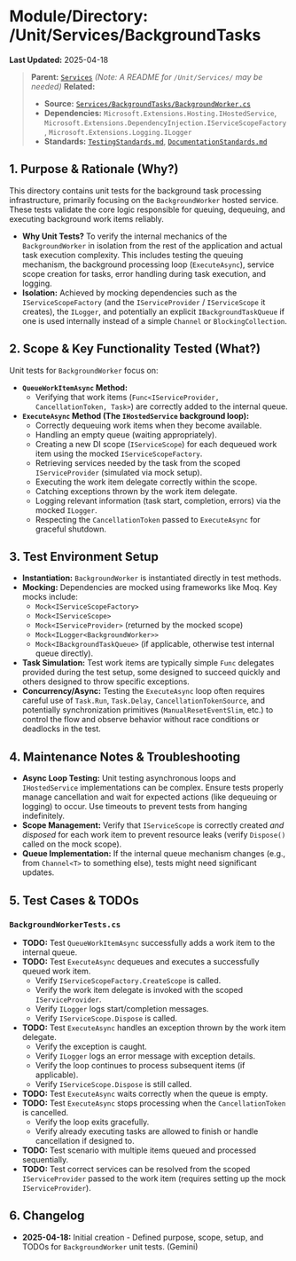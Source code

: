# Module/Directory: /Unit/Services/BackgroundTasks

**Last Updated:** 2025-04-18

> **Parent:** [`Services`](../README.md)
> *(Note: A README for `/Unit/Services/` may be needed)*
> **Related:**
> * **Source:** [`Services/BackgroundTasks/BackgroundWorker.cs`](../../../../Zarichney.Server/Services/BackgroundTasks/BackgroundWorker.cs)
> * **Dependencies:** `Microsoft.Extensions.Hosting.IHostedService`, `Microsoft.Extensions.DependencyInjection.IServiceScopeFactory`, `Microsoft.Extensions.Logging.ILogger`
> * **Standards:** [`TestingStandards.md`](../../../../Docs/Standards/TestingStandards.md), [`DocumentationStandards.md`](../../../../Docs/Development/DocumentationStandards.md)

## 1. Purpose & Rationale (Why?)

This directory contains unit tests for the background task processing infrastructure, primarily focusing on the `BackgroundWorker` hosted service. These tests validate the core logic responsible for queuing, dequeuing, and executing background work items reliably.

* **Why Unit Tests?** To verify the internal mechanics of the `BackgroundWorker` in isolation from the rest of the application and actual task execution complexity. This includes testing the queuing mechanism, the background processing loop (`ExecuteAsync`), service scope creation for tasks, error handling during task execution, and logging.
* **Isolation:** Achieved by mocking dependencies such as the `IServiceScopeFactory` (and the `IServiceProvider` / `IServiceScope` it creates), the `ILogger`, and potentially an explicit `IBackgroundTaskQueue` if one is used internally instead of a simple `Channel` or `BlockingCollection`.

## 2. Scope & Key Functionality Tested (What?)

Unit tests for `BackgroundWorker` focus on:

* **`QueueWorkItemAsync` Method:**
    * Verifying that work items (`Func<IServiceProvider, CancellationToken, Task>`) are correctly added to the internal queue.
* **`ExecuteAsync` Method (The `IHostedService` background loop):**
    * Correctly dequeuing work items when they become available.
    * Handling an empty queue (waiting appropriately).
    * Creating a new DI scope (`IServiceScope`) for each dequeued work item using the mocked `IServiceScopeFactory`.
    * Retrieving services needed by the task from the scoped `IServiceProvider` (simulated via mock setup).
    * Executing the work item delegate correctly within the scope.
    * Catching exceptions thrown by the work item delegate.
    * Logging relevant information (task start, completion, errors) via the mocked `ILogger`.
    * Respecting the `CancellationToken` passed to `ExecuteAsync` for graceful shutdown.

## 3. Test Environment Setup

* **Instantiation:** `BackgroundWorker` is instantiated directly in test methods.
* **Mocking:** Dependencies are mocked using frameworks like Moq. Key mocks include:
    * `Mock<IServiceScopeFactory>`
    * `Mock<IServiceScope>`
    * `Mock<IServiceProvider>` (returned by the mocked scope)
    * `Mock<ILogger<BackgroundWorker>>`
    * `Mock<IBackgroundTaskQueue>` (if applicable, otherwise test internal queue directly).
* **Task Simulation:** Test work items are typically simple `Func` delegates provided during the test setup, some designed to succeed quickly and others designed to throw specific exceptions.
* **Concurrency/Async:** Testing the `ExecuteAsync` loop often requires careful use of `Task.Run`, `Task.Delay`, `CancellationTokenSource`, and potentially synchronization primitives (`ManualResetEventSlim`, etc.) to control the flow and observe behavior without race conditions or deadlocks in the test.

## 4. Maintenance Notes & Troubleshooting

* **Async Loop Testing:** Unit testing asynchronous loops and `IHostedService` implementations can be complex. Ensure tests properly manage cancellation and wait for expected actions (like dequeuing or logging) to occur. Use timeouts to prevent tests from hanging indefinitely.
* **Scope Management:** Verify that `IServiceScope` is correctly created *and disposed* for each work item to prevent resource leaks (verify `Dispose()` called on the mock scope).
* **Queue Implementation:** If the internal queue mechanism changes (e.g., from `Channel<T>` to something else), tests might need significant updates.

## 5. Test Cases & TODOs

### `BackgroundWorkerTests.cs`
* **TODO:** Test `QueueWorkItemAsync` successfully adds a work item to the internal queue.
* **TODO:** Test `ExecuteAsync` dequeues and executes a successfully queued work item.
    * Verify `IServiceScopeFactory.CreateScope` is called.
    * Verify the work item delegate is invoked with the scoped `IServiceProvider`.
    * Verify `ILogger` logs start/completion messages.
    * Verify `IServiceScope.Dispose` is called.
* **TODO:** Test `ExecuteAsync` handles an exception thrown by the work item delegate.
    * Verify the exception is caught.
    * Verify `ILogger` logs an error message with exception details.
    * Verify the loop continues to process subsequent items (if applicable).
    * Verify `IServiceScope.Dispose` is still called.
* **TODO:** Test `ExecuteAsync` waits correctly when the queue is empty.
* **TODO:** Test `ExecuteAsync` stops processing when the `CancellationToken` is cancelled.
    * Verify the loop exits gracefully.
    * Verify already executing tasks are allowed to finish or handle cancellation if designed to.
* **TODO:** Test scenario with multiple items queued and processed sequentially.
* **TODO:** Test correct services can be resolved from the scoped `IServiceProvider` passed to the work item (requires setting up the mock `IServiceProvider`).

## 6. Changelog

* **2025-04-18:** Initial creation - Defined purpose, scope, setup, and TODOs for `BackgroundWorker` unit tests. (Gemini)

